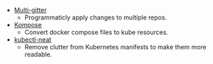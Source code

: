 - [Multi-gitter](https://github.com/lindell/multi-gitter)
  - Programmaticly apply changes to multiple repos.
- [Kompose](https://github.com/kubernetes/kompose)
  - Convert docker compose files to kube resources.
- [kubectl-neat](https://github.com/itaysk/kubectl-neat)
  - Remove clutter from Kubernetes manifests to make them more readable.
